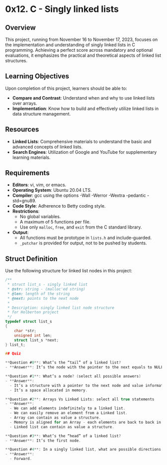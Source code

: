 # 0x12. C - Singly linked lists

## Overview

This project, running from November 16 to November 17, 2023, focuses on the implementation and understanding of singly linked lists in C programming. Achieving a perfect score across mandatory and optional evaluations, it emphasizes the practical and theoretical aspects of linked list structures.

## Learning Objectives

Upon completion of this project, learners should be able to:

- **Compare and Contrast**: Understand when and why to use linked lists over arrays.
- **Implementation**: Know how to build and effectively utilize linked lists in data structure management.

## Resources

- **Linked Lists**: Comprehensive materials to understand the basic and advanced concepts of linked lists.
- **Search Engines**: Utilization of Google and YouTube for supplementary learning materials.

## Requirements

- **Editors**: vi, vim, or emacs.
- **Operating System**: Ubuntu 20.04 LTS.
- **Compiler**: gcc using the options -Wall -Werror -Wextra -pedantic -std=gnu89.
- **Code Style**: Adherence to Betty coding style.
- **Restrictions**:
  - No global variables.
  - A maximum of 5 functions per file.
  - Use only `malloc`, `free`, and `exit` from the C standard library.
- **Output**:
  - All functions must be prototype in `lists.h` and include-guarded.
  - `_putchar` is provided for output, not to be pushed by students.

## Struct Definition

Use the following structure for linked list nodes in this project:

```c
/**
 * struct list_s - singly linked list
 * @str: string - (malloc'ed string)
 * @len: length of the string
 * @next: points to the next node
 *
 * Description: singly linked list node structure
 * for Holberton project
 */
typedef struct list_s
{
    char *str;
    unsigned int len;
    struct list_s *next;
} list_t;

## Quiz 

**Question #0**: What’s the “tail” of a linked list?
- **Answer**: It’s the node with the pointer to the next equals to NULL.

**Question #1**: What’s a node? (select all possible answers)
- **Answer**: 
  - It’s a structure with a pointer to the next node and value information.
  - It’s a space allocated in memory.

**Question #2**: Arrays Vs Linked Lists: select all true statements
- **Answer**:
  - We can add elements indefinitely to a linked list.
  - We can easily remove an element from a Linked list.
  - Array can contain as value a structure.
  - Memory is aligned for an Array - each elements are back to back in the memory.
  - Linked list can contain as value a structure.

**Question #3**: What’s the “head” of a linked list?
- **Answer**: It’s the first node.

**Question #4**: In a singly linked list, what are possible directions to traverse it? (select all possible answers)
- **Answer**:
  - Forward.

